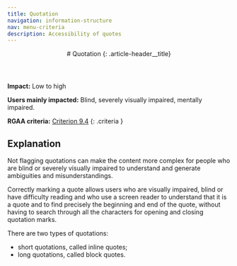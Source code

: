 ```yaml
---
title: Quotation
navigation: information-structure
nav: menu-criteria
description: Accessibility of quotes
---
```


<header>
# Quotation
{: .article-header__title}
</header>

**Impact:** Low to high

**Users mainly impacted:** Blind, severely visually impaired, mentally impaired.

**RGAA criteria:** [Criterion 9.4](https://www.numerique.gouv.fr/publications/rgaa-accessibilite/methode-rgaa/criteres/#crit-9-4)
{: .criteria }

## Explanation

Not flagging quotations can make the content more complex for people who are blind or severely visually impaired to understand and generate ambiguities and misunderstandings.

Correctly marking a quote allows users who are visually impaired, blind or have difficulty reading and who use a screen reader to understand that it is a quote and to find precisely the beginning and end of the quote, without having to search through all the characters for opening and closing quotation marks.

There are two types of quotations:

* short quotations, called inline quotes;
* long quotations, called block quotes.
